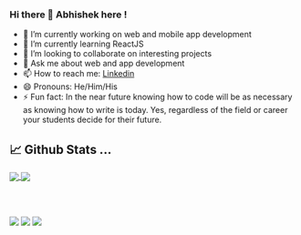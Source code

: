 ### Hi there 👋 Abhishek here !

- 🔭 I’m currently working on web and mobile app development
- 🌱 I’m currently learning ReactJS
- 👯 I’m looking to collaborate on interesting projects
- 💬 Ask me about web and app development
- 📫 How to reach me: [Linkedin](https://www.linkedin.com/in/abhishek-khedekar-5a4316192/ "Linkedin")
- 😄 Pronouns: He/Him/His
- ⚡ Fun fact: In the near future knowing how to code will be as necessary as knowing how to write is today. Yes, regardless of the field or career your students decide for their future.


## 📈 Github Stats ...

<a href="https://github.com/abhikhedekar4241">
  <img align="center" src="https://github-readme-stats.vercel.app/api/top-langs/?username=abhikhedekar4241&langs_count=3&hide=cpp,css,html&title_color=ffffff&text_color=c9cacc&icon_color=ce3691&bg_color=1d1f21" />
</a>

<a href="https://github.com/abhikhedekar4241">
  <img align="center" src="https://github-readme-stats.vercel.app/api?username=abhikhedekar4241&show_icons=true&line_height=27&count_private=true&title_color=ffffff&text_color=c9cacc&icon_color=12ffc4&bg_color=1d1f21"/>
</a>

<br/><br/>

<a href="https://twitter.com/abhi_4241"><img src="https://img.shields.io/badge/twitter-%231DA1F2.svg?&style=for-the-badge&logo=twitter&logoColor=white"/></a> <a href='https://www.linkedin.com/in/abhishek-khedekar-5a4316192/'><img src="https://img.shields.io/badge/linkedin-%230077B5.svg?&style=for-the-badge&logo=linkedin&logoColor=white"/></a> <a href="mailto:abhikhedekar4241@gmail.com"><img src="https://img.shields.io/badge/abhikhedekar4241@gmail.com-%23D14836.svg?&style=for-the-badge&logo=gmail&logoColor=white"/></a>
